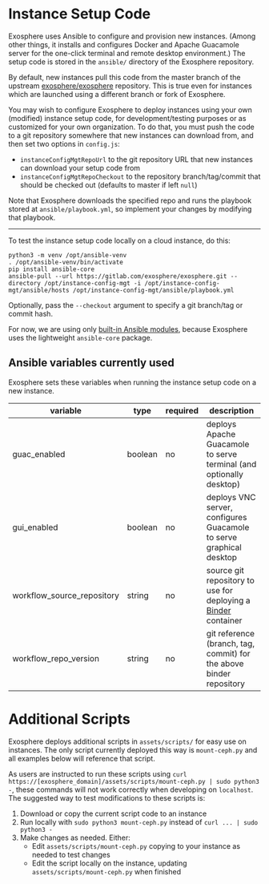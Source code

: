 # Instance Setup Code

Exosphere uses Ansible to configure and provision new instances. (Among other things, it installs and configures Docker and Apache Guacamole server for the one-click terminal and remote desktop environment.) The setup code is stored in the `ansible/` directory of the Exosphere repository.

By default, new instances pull this code from the master branch of the upstream [exosphere/exosphere](https://gitlab.com/exosphere/exosphere/) repository. This is true even for instances which are launched using a different branch or fork of Exosphere.

You may wish to configure Exosphere to deploy instances using your own (modified) instance setup code, for development/testing purposes or as customized for your own organization. To do that, you must push the code to a git repository somewhere that new instances can download from, and then set two options in `config.js`:

- `instanceConfigMgtRepoUrl` to the git repository URL that new instances can download your setup code from
- `instanceConfigMgtRepoCheckout` to the repository branch/tag/commit that should be checked out (defaults to master if left `null`)

Note that Exosphere downloads the specified repo and runs the playbook stored at `ansible/playbook.yml`, so implement your changes by modifying that playbook.

---

To test the instance setup code locally on a cloud instance, do this:
```
python3 -m venv /opt/ansible-venv
. /opt/ansible-venv/bin/activate
pip install ansible-core
ansible-pull --url https://gitlab.com/exosphere/exosphere.git --directory /opt/instance-config-mgt -i /opt/instance-config-mgt/ansible/hosts /opt/instance-config-mgt/ansible/playbook.yml
```

Optionally, pass the `--checkout` argument to specify a git branch/tag or commit hash.

For now, we are using only [built-in Ansible modules](https://docs.ansible.com/ansible/latest/collections/ansible/builtin/#modules), because Exosphere uses the lightweight `ansible-core` package.

## Ansible variables currently used

Exosphere sets these variables when running the instance setup code on a new instance.

| variable                   | type    | required | description                                                                            |
|----------------------------|---------|----------|----------------------------------------------------------------------------------------|
| guac_enabled               | boolean | no       | deploys Apache Guacamole to serve terminal (and optionally desktop)                    |
| gui_enabled                | boolean | no       | deploys VNC server, configures Guacamole to serve graphical desktop                    |
| workflow_source_repository | string  | no       | source git repository to use for deploying a [Binder](https://mybinder.org/) container |
| workflow_repo_version      | string  | no       | git reference (branch, tag, commit) for the above binder repository                    |

# Additional Scripts

Exosphere deploys additional scripts in `assets/scripts/` for easy use on instances. The only script currently deployed this way is `mount-ceph.py` and all examples below will reference that script.

As users are instructed to run these scripts using `curl https://[exosphere_domain]/assets/scripts/mount-ceph.py | sudo python3 -`, these commands will not work correctly when developing on `localhost`. The suggested way to test modifications to these scripts is: 

1. Download or copy the current script code to an instance
2. Run locally with `sudo python3 mount-ceph.py` instead of `curl ... | sudo python3 -`
3. Make changes as needed. Either:
    * Edit `assets/scripts/mount-ceph.py` copying to your instance as needed to test changes
    * Edit the script locally on the instance, updating `assets/scripts/mount-ceph.py` when finished
